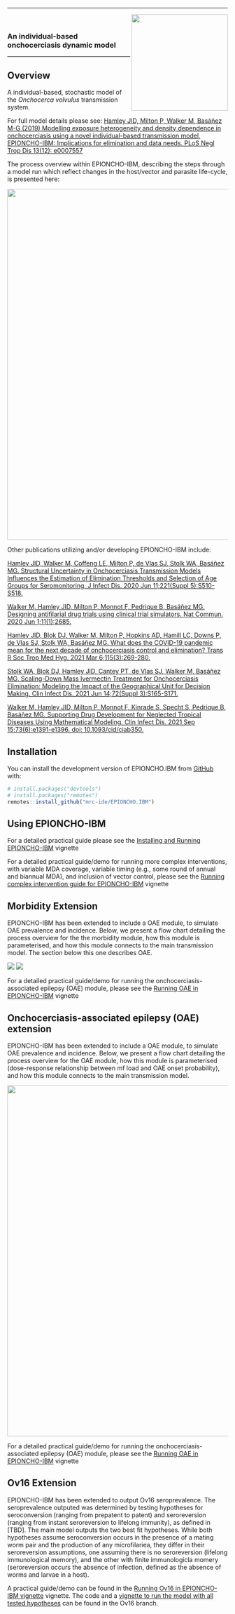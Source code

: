 ------------------------------------------------------------------------

<!-- badges: start -->
<!-- badges: end -->

<img src='man/figures/EPIONCHO-IBM_logo3.png' align="right" height="220" />

<br />

### An individual-based onchocerciasis dynamic model

------------------------------------------------------------------------

## Overview

A individual-based, stochastic model of the *Onchocerca volvulus*
transmission system.

For full model details please see: [Hamley JID, Milton P, Walker M,
Basáñez M-G (2019) Modelling exposure heterogeneity and density
dependence in onchocerciasis using a novel individual-based transmission
model, EPIONCHO-IBM: Implications for elimination and data needs. PLoS
Negl Trop Dis 13(12):
e0007557](https://doi.org/10.1371/journal.pntd.0007557)

The process overview within EPIONCHO-IBM, describing the steps through a
model run which reflect changes in the host/vector and parasite
life-cycle, is presented here:

<img src='man/figures/oncho_oncho_processflowchart.png' align="below" height="800" />

Other publications utilizing and/or developing EPIONCHO-IBM include:

[Hamley JID, Walker M, Coffeng LE, Milton P, de Vlas SJ, Stolk WA,
Basáñez MG. Structural Uncertainty in Onchocerciasis Transmission Models
Influences the Estimation of Elimination Thresholds and Selection of Age
Groups for Seromonitoring. J Infect Dis. 2020 Jun 11;221(Suppl
5):S510-S518.](https://doi.org/10.1093%2Finfdis%2Fjiz674)

[Walker M, Hamley JID, Milton P, Monnot F, Pedrique B, Basáñez MG.
Designing antifilarial drug trials using clinical trial simulators. Nat
Commun. 2020 Jun
1;11(1):2685.](https://doi.org/10.1038/s41467-020-16442-y)

[Hamley JID, Blok DJ, Walker M, Milton P, Hopkins AD, Hamill LC, Downs
P, de Vlas SJ, Stolk WA, Basáñez MG. What does the COVID-19 pandemic
mean for the next decade of onchocerciasis control and elimination?
Trans R Soc Trop Med Hyg. 2021 Mar
6;115(3):269-280.](https://doi.org/10.1093/trstmh/traa193)

[Stolk WA, Blok DJ, Hamley JID, Cantey PT, de Vlas SJ, Walker M, Basáñez
MG. Scaling-Down Mass Ivermectin Treatment for Onchocerciasis
Elimination: Modeling the Impact of the Geographical Unit for Decision
Making. Clin Infect Dis. 2021 Jun 14;72(Suppl
3):S165-S171.](https://doi.org/10.1093/cid/ciab238)

[Walker M, Hamley JID, Milton P, Monnot F, Kinrade S, Specht S, Pedrique
B, Basáñez MG. Supporting Drug Development for Neglected Tropical
Diseases Using Mathematical Modeling. Clin Infect Dis. 2021 Sep
15;73(6):e1391-e1396. doi:
10.1093/cid/ciab350.](https://doi.org/10.1093%2Fcid%2Fciab350)

## Installation

You can install the development version of EPIONCHO.IBM from
[GitHub](https://github.com/) with:

``` r
# install.packages("devtools")
# install.packages("remotes")
remotes::install_github("mrc-ide/EPIONCHO.IBM")
```

## Using EPIONCHO-IBM

For a detailed practical guide please see the [Installing and Running
EPIONCHO-IBM](https://github.com/mrc-ide/EPIONCHO.IBM/blob/master/vignettes/Running_EPIONCHO_IBM.Rmd)
vignette

For a detailed practical guide/demo for running more complex interventions, with variable MDA coverage, variable timing (e.g., some round of annual and biannual MDA),
and inclusion of vector control, please see the [Running complex intervention guide for EPIONCHO-IBM](https://github.com/mrc-ide/EPIONCHO.IBM/blob/master/vignettes/Running_complex_interventions.Rmd) vignette

## Morbidity Extension

EPIONCHO-IBM has been extended to include a OAE module, to simulate OAE prevalence and incidence. Below, we present a flow chart detailing the process overview for the the morbidity module, how this module is parameterised, and how this module connects to the main transmission model. The section below this one describes OAE.

<img src="man/figures/morbidity_flowchart.png">
<img src="man/figures/eyedisease_flowchart.png">

For a detailed practical guide/demo for running the onchocerciasis-associated epilepsy (OAE) module, please see the [Running OAE in EPIONCHO-IBM](https://github.com/mrc-ide/EPIONCHO.IBM/blob/master/vignettes/Running_EPIONCHO_IBM_with_morbidity.Rmd) vignette

## Onchocerciasis-associated epilepsy (OAE) extension

EPIONCHO-IBM has been extended to include a OAE module, to simulate OAE prevalence and incidence. Below, we present a flow chart detailing the process overview for the OAE module, how this module is parameterised (dose-response relationship between mf load and OAE onset probability), and how this module connects to the main transmission model. 

<img src='man/figures/OAE_flowchart.jpg' align="below" height="800" />

For a detailed practical guide/demo for running the onchocerciasis-associated epilepsy (OAE) module, please see the [Running OAE in EPIONCHO-IBM](https://github.com/mrc-ide/EPIONCHO.IBM/blob/master/vignettes/Running_EPIONCHO_IBM_with_OAE.Rmd) vignette

## Ov16 Extension
EPIONCHO-IBM has been extended to output Ov16 seroprevalence. The seroprevalence outputed was determined by testing hypotheses for seroconversion (ranging from prepatent to patent) and seroreversion (ranging from instant seroreversion to lifelong immunity), as defined in [TBD]. The main model outputs the two best fit hypotheses. While both hypotheses assume seroconversion occurs in the presence of a mating worm pair and the production of any microfilariea, they differ in their seroreversion assumptions, one assuming there is no seroreversion (lifelong immunological memory), and the other with finite immunologicla momery (seroreversion occurs the absence of infection, defined as the absence of worms and larvae in a host).

A practical guide/demo can be found in the [Running Ov16 in EPIONCHO-IBM vignette](https://github.com/mrc-ide/EPIONCHO.IBM/blob/master/vignettes/Running_EPIONCHO_IBM_using_Ov16.Rmd) vignette. The code and a [vignette to run the model with all tested hypotheses](https://github.com/mrc-ide/EPIONCHO.IBM/blob/ov16/vignettes/Running_EPIONCHO_IBM_Ov16.Rmd) can be found in the Ov16 branch.